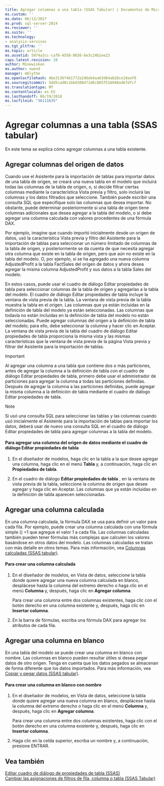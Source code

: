 ```yaml
---
title: Agregar columnas a una tabla (SSAS Tabular) | Documentos de Microsoft
ms.custom: ''
ms.date: 06/13/2017
ms.prod: sql-server-2014
ms.reviewer: ''
ms.suite: ''
ms.technology:
- analysis-services
ms.tgt_pltfrm: ''
ms.topic: article
ms.assetid: 5974a3cc-caf8-4558-8836-6e3c24b1ee23
caps.latest.revision: 10
author: Minewiskan
ms.author: owend
manager: mblythe
ms.openlocfilehash: 4be3136f461772e2d6eb4aa63d64a828ce18eaf0
ms.sourcegitcommit: 5dd5cad0c1bbd308471d6c885f516948ad67dfcf
ms.translationtype: MT
ms.contentlocale: es-ES
ms.lasthandoff: 06/19/2018
ms.locfileid: "36111635"
---
```

# <a name="add-columns-to-a-table-ssas-tabular"></a>Agregar columnas a una tabla (SSAS tabular)
  En este tema se explica cómo agregar columnas a una tabla existente.  
  
## <a name="add-columns-from-the-data-source"></a>Agregar columnas del origen de datos  
 Cuando use el Asistente para la importación de tablas para importar datos de una tabla de origen, se creará una nueva tabla en el modelo que incluirá todas las columnas de la tabla de origen, o, si decide filtrar ciertas columnas mediante la característica Vista previa y filtro, solo incluirá las columnas y los datos filtrados que seleccione. También puede escribir una consulta SQL que especifique solo las columnas que desea importar. No obstante, puede determinar posteriormente si una tabla de origen tiene columnas adicionales que desea agregar a la tabla del modelo, o si debe agregar una columna calculada con valores procedentes de una fórmula DAX.  
  
 Por ejemplo, imagine que cuando importó inicialmente desde un origen de datos, usó la característica Vista previa y filtro del Asistente para la importación de tablas para seleccionar un número limitado de columnas de la tabla de origen, y posteriormente se da cuenta de que necesita agregar otra columna que existe en la tabla de origen, pero que aún no existe en la tabla del modelo. O, por ejemplo, si se ha agregado una nueva columna AdjustedProfit a la tabla FactSales del origen de datos y ahora desea agregar la misma columna AdjustedProfit y sus datos a la tabla Sales del modelo.  
  
 En estos casos, puede usar el cuadro de diálogo Editar propiedades de tabla para seleccionar columnas de la tabla de origen y agregarlas a la tabla del modelo. El cuadro de diálogo Editar propiedades de tabla incluye la ventana de vista previa de la tabla. La ventana de vista previa de la tabla muestra la tabla en el origen. Las columnas que ya están incluidas en la definición de tabla del modelo ya están seleccionadas. Las columnas que todavía no están incluidas en la definición de tabla del modelo no están seleccionadas. Puede agregar columnas del origen a la definición de tabla del modelo; para ello, debe seleccionar la columna y hacer clic en Aceptar. La ventana de vista previa de la tabla del cuadro de diálogo Editar propiedades de tabla proporciona la misma vista y las mismas características que la ventana de vista previa de la página Vista previa y filtrar del Asistente para la importación de tablas.  
  
> [!IMPORTANT]  
>  Al agregar una columna a una tabla que contiene dos o más particiones, antes de agregar la columna a la definición de tabla con el cuadro de diálogo Editar propiedades de tabla, primero debe usar el administrador de particiones para agregar la columna a todas las particiones definidas. Después de agregar la columna a las particiones definidas, puede agregar la misma columna a la definición de tabla mediante el cuadro de diálogo Editar propiedades de tabla.  
  
> [!NOTE]  
>  Si usó una consulta SQL para seleccionar las tablas y las columnas cuando usó inicialmente el Asistente para la importación de tablas para importar los datos, deberá usar de nuevo una consulta SQL en el cuadro de diálogo Editar propiedades de tabla para agregar columnas a la tabla del modelo.  
  
#### <a name="to-add-a-column-from-the-data-source-by-using-the-edit-table-properties-dialog-box"></a>Para agregar una columna del origen de datos mediante el cuadro de diálogo Editar propiedades de tabla  
  
1.  En el diseñador de modelos, haga clic en la tabla a la que desee agregar una columna, haga clic en el menú **Tabla** y, a continuación, haga clic en  **Propiedades de tabla**.  
  
2.  En el cuadro de diálogo **Editar propiedades de tabla** , en la ventana de vista previa de la tabla, seleccione la columna de origen que desee agregar y haga clic en Aceptar. Las columnas que ya están incluidas en la definición de tabla aparecen seleccionadas.  
  
## <a name="add-a-calculated-column"></a>Agregar una columna calculada  
 En una columna calculada, la fórmula DAX se usa para definir un valor para cada fila. Por ejemplo, puede crear una columna calculada con una fórmula simple () =1 que agregue el valor 1 a cada fila. Las columnas calculadas también pueden tener fórmulas más complejas que calculen los valores basándose en otros datos del modelo. Las columnas calculadas se tratan con más detalle en otros temas. Para más información, vea [Columnas calculadas &#40;SSAS tabular&#41;](ssas-calculated-columns.md).  
  
#### <a name="to-create-a-calculated-column"></a>Para crear una columna calculada  
  
1.  En el diseñador de modelos, en Vista de datos, seleccione la tabla donde quiere agregar una nueva columna calculada en blanco, desplácese hasta la columna del extremo derecho o haga clic en el menú **Columna** y, después, haga clic en **Agregar columna**.  
  
     Para crear una columna entre dos columnas existentes, haga clic con el botón derecho en una columna existente y, después, haga clic en **Insertar columna**.  
  
2.  En la barra de fórmulas, escriba una fórmula DAX para agregar los atributos de cada fila.  
  
## <a name="add-a-blank-column"></a>Agregar una columna en blanco  
 En una tabla del modelo se puede crear una columna en blanco con nombre. Las columnas en blanco pueden resultar útiles si desea pegar datos de otro origen. Tenga en cuenta que los datos pegados se almacenan de forma diferente que los datos importados. Para más información, vea [Copiar y pegar datos &#40;SSAS tabular&#41;](../copy-and-paste-data-ssas-tabular.md).  
  
#### <a name="to-create-a-named-blank-column"></a>Para crear una columna en blanco con nombre  
  
1.  En el diseñador de modelos, en Vista de datos, seleccione la tabla donde quiere agregar una nueva columna en blanco, desplácese hasta la columna del extremo derecho o haga clic en el menú **Columna** y, después, haga clic en **Agregar columna**.  
  
     Para crear una columna entre dos columnas existentes, haga clic con el botón derecho en una columna existente y, después, haga clic en **Insertar columna**.  
  
2.  Haga clic en la celda superior, escriba un nombre y, a continuación, presione ENTRAR.  
  
## <a name="see-also"></a>Vea también  
 [Editar cuadro de diálogo de propiedades de tabla &#40;SSAS&#41;](../edit-table-properties-dialog-box-ssas.md)   
 [Cambiar las asignaciones de filtros de fila, columna o tabla &#40;SSAS Tabular&#41;](change-table-column-or-row-filter-mappings-ssas-tabular.md)  
  
  